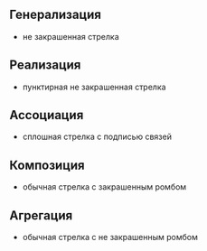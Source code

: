 ## Генерализация
- не закрашенная стрелка
## Реализация
 - пунктирная не закрашенная стрелка

## Ассоциация
- сплошная стрелка с подписью связей

## Композиция
- обычная стрелка с закрашенным ромбом

## Агрегация
- обычная стрелка с не закрашенным ромбом
